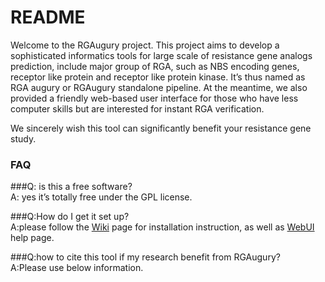 # README #

Welcome to the RGAugury project.
This project aims to develop a sophisticated informatics tools for large scale of resistance gene analogs prediction, include major group of RGA, such as NBS encoding genes, receptor like protein and receptor like protein kinase. It’s thus named as RGA augury or RGAugury standalone pipeline. At the meantime, we also provided a friendly web-based user interface for those who have less computer skills but are interested for instant RGA verification.

We sincerely wish this tool can significantly benefit your resistance gene study.

### FAQ ###
###Q: is this a free software?  
A: yes it’s totally free under the GPL license.  


###Q:How do I get it set up?  
A:please follow the [Wiki](https://bitbucket.org/yaanlpc/rgaugury/wiki/) page for installation instruction, as well as [WebUI](https://bitbucket.org/yaanlpc/rgaugury/wiki/Web%20UI%20Help) help page.  


###Q:how to cite this tool if my research benefit from RGAugury?  
A:Please use below information.